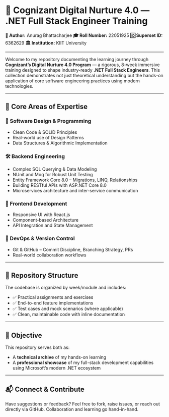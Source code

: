 # 💼 Cognizant Digital Nurture 4.0 — .NET Full Stack Engineer Training

**👤 Author:** Anurag Bhattacharjee
**🎓 Roll Number:** 22051925
**🆔 Superset ID:** 6362629
**🏛️ Institution:** KIIT University

---

Welcome to my repository documenting the learning journey through **Cognizant’s Digital Nurture 4.0 Program** — a rigorous, 8-week immersive training designed to shape industry-ready **.NET Full Stack Engineers**. This collection demonstrates not just theoretical understanding but the hands-on application of core software engineering practices using modern technologies.

---

## 🚀 Core Areas of Expertise

### 🧠 Software Design & Programming

* Clean Code & SOLID Principles
* Real-world use of Design Patterns
* Data Structures & Algorithmic Implementation

### 🛠 Backend Engineering

* Complex SQL Querying & Data Modeling
* NUnit and Moq for Robust Unit Testing
* Entity Framework Core 8.0 – Migrations, LINQ, Relationships
* Building RESTful APIs with ASP.NET Core 8.0
* Microservices architecture and inter-service communication

### 🎨 Frontend Development

* Responsive UI with React.js
* Component-based Architecture
* API Integration and State Management

### 🔧 DevOps & Version Control

* Git & GitHub – Commit Discipline, Branching Strategy, PRs
* Real-world collaboration workflows

---

## 📁 Repository Structure

The codebase is organized by week/module and includes:

* ✅ Practical assignments and exercises
* ✅ End-to-end feature implementations
* ✅ Test cases and mock scenarios (where applicable)
* ✅ Clean, maintainable code with inline documentation

---

## 🎯 Objective

This repository serves both as:

* A **technical archive** of my hands-on learning
* A **professional showcase** of my full-stack development capabilities using Microsoft’s modern .NET ecosystem

---

## 📬 Connect & Contribute

Have suggestions or feedback? Feel free to fork, raise issues, or reach out directly via GitHub.
Collaboration and learning go hand-in-hand.
